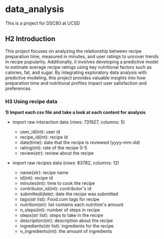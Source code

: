 # data_analysis
This is a project for DSC80 at UCSD



## H2 Introduction

This project focuses on analyzing the relationship between recipe preparation time, measured in minutes, and user ratings to uncover trends in recipe popularity. Additionally, it involves developing a predictive model to estimate average recipe ratings using key nutritional factors such as calories, fat, and sugar. By integrating exploratory data analysis with predictive modeling, this project provides valuable insights into how preparation time and nutritional profiles impact user satisfaction and preferences.

### H3 Using recipe data
**1) Import each csv file and take a look at each content for analysis**
- import raw interaction data (rows: 731927, columns: 5)
     - user_id(int): user id
     - recipe_id(int): recipe id
     - date(time): date that the recipe is reviewed (yyyy-mm-dd)
     - rating(int): rate of the recipe 0-5
     - review(str): review about the recipe


- import raw recipes data (rows: 83782, columns: 12)
     - name(str): recipe name
     - id(int): recipe id
     - minutes(int): time to cook the recipe
     - contributor_id(int): contributor's id
     - submitted(date): date the recipe was submitted
     - tags(str list): Food.com tags for recipe
     - nutrition(str): list contains each nutrition's amount
     - n_steps(int): number of steps in recipe
     - steps(str list): steps to take in the recipe
     - description(str): description about the recipe
     - ingredients(str list): ingredients for the recipe
     - n_ingredients(int): the amount of ingredients
   




